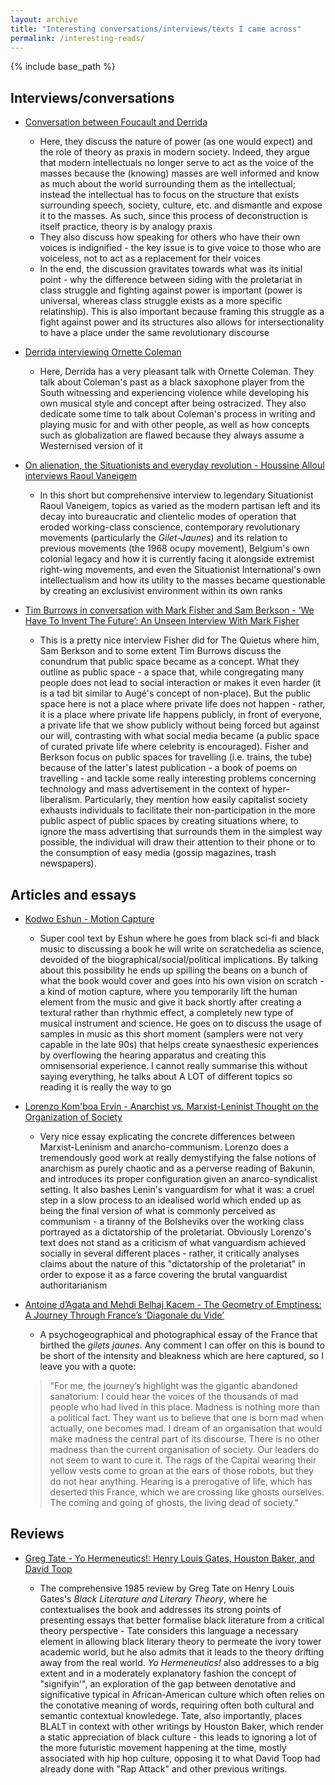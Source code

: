 ```yaml
---
layout: archive
title: "Interesting conversations/interviews/texts I came across"
permalink: /interesting-reads/
---
```


{% include base_path %}

## Interviews/conversations

* [Conversation between Foucault and Derrida](https://libcom.org/library/intellectuals-power-a-conversation-between-michel-foucault-and-gilles-deleuze)

    * Here, they discuss the nature of power (as one would expect) and the role of theory as praxis in modern society. Indeed, they argue that modern intellectuals no longer serve to act as the voice of the masses because the (knowing) masses are well informed and know as much about the world surrounding them as the intellectual; instead the intellectual has to focus on the structure that exists surrounding speech, society, culture, etc. and dismantle and expose it to the masses. As such, since this process of deconstruction is itself practice, theory is by analogy praxis
    * They also discuss how speaking for others who have their own voices is indignified - the key issue is to give voice to those who are voiceless, not to act as a replacement for their voices
    * In the end, the discussion gravitates towards what was its initial point - why the difference between siding with the proletariat in class struggle and fighting against power is important (power is universal, whereas class struggle exists as a more specific relatinship). This is also important because framing this struggle as a fight against power and its structures also allows for intersectionality to have a place under the same revolutionary discourse
    
* [Derrida interviewing Ornette Coleman](http://www.ubu.com/papers/Derrida-Interviews-Coleman_1997.pdf)

    * Here, Derrida has a very pleasant talk with Ornette Coleman. They talk about Coleman's past as a black saxophone player from the South witnessing and experiencing violence while developing his own musical style and concept after being ostracized. They also dedicate some time to talk about Coleman's process in writing and playing music for and with other people, as well as how concepts such as globalization are flawed because they always assume a Westernised version of it
    
* [On alienation, the Situationists and everyday revolution - Houssine Alloul interviews Raoul Vaneigem](https://roarmag.org/essays/on-alienation-the-situationists-and-everyday-revolution/)

    * In this short but comprehensive interview to legendary Situationist Raoul Vaneigem, topics as varied as the modern partisan left and its decay into bureaucratic and clientelic modes of operation that eroded working-class conscience, contemporary revolutionary movements (particularly the *Gilet-Jaunes*) and its relation to previous movements (the 1968 ocupy movement), Belgium's own colonial legacy and how it is currently facing it alongside extremist right-wing movements, and even the Situationist International's own intellectualism and how its utility to the masses became questionable by creating an exclusivist environment within its own ranks
    
* [Tim Burrows in conversation with Mark Fisher and Sam Berkson - ‘We Have To Invent The Future’: An Unseen Interview With Mark Fisher](https://thequietus.com/articles/21616-mark-fisher-interview-capitalist-realism-sam-berkson)

   * This is a pretty nice interview Fisher did for The Quietus where him, Sam Berkson and to some extent Tim Burrows discuss the conundrum that public space became as a concept. What they outline as public space - a space that, while congregating many people does not lead to social interaction or makes it even harder (it is a tad bit similar to Augé's concept of non-place). But the public space here is not a place where private life does not happen - rather, it is a place where private life happens publicly, in front of everyone, a private life that we show publicly without being forced but against our will, contrasting with what social media became (a public space of curated private life where celebrity is encouraged). Fisher and Berkson focus on public spaces for travelling (i.e. trains, the tube) because of the latter's latest publication - a book of poems on travelling - and tackle some really interesting problems concerning technology and mass advertisement in the context of hyper-liberalism. Particularly, they mention how easily capitalist society exhausts individuals to facilitate their non-participation in the more public aspect of public spaces by creating situations where, to ignore the mass advertising that surrounds them in the simplest way possible, the individual will draw their attention to their phone or to the consumption of easy media (gossip magazines, trash newspapers).  

## Articles and essays

* [Kodwo Eshun - Motion Capture](http://www.ccru.net/swarm1/1_motion.htm?LMCL=VcqAt4)

   * Super cool text by Eshun where he goes from black sci-fi and black music to discussing a book he will write on scratchedelia as science, devoided of the biographical/social/political implications. By talking about this possibility he ends up spilling the beans on a bunch of what the book would cover and goes into his own vision on scratch - a kind of motion capture, where you temporarily lift the human element from the music and give it back shortly after creating a textural rather than rhythmic effect, a completely new type of musical instrument and science. He goes on to discuss the usage of samples in music as this short moment (samplers were not very capable in the late 90s) that helps create synaesthesic experiences by overflowing the hearing apparatus and creating this omnisensorial experience. I cannot really summarise this without saying everything, he talks about A LOT of different topics so reading it is really the way to go

* [Lorenzo Kom'boa Ervin - Anarchist vs. Marxist-Leninist Thought on the Organization of Society
](https://libcom.org/library/anarchist-vs--leninist-lorenzo-ervin)

   * Very nice essay explicating the concrete differences between Marxist-Leninism and anarcho-communism. Lorenzo does a tremendously good work at really demystifying the false notions of anarchism as purely chaotic and as a perverse reading of Bakunin, and introduces its proper configuration given an anarco-syndicalist setting. It also bashes Lenin's vanguardism for what it was: a cruel step in a slow process to an idealised world which ended up as being the final version of what is commonly perceived as communism - a tiranny of the Bolsheviks over the working class portrayed as a dictatorship of the proletariat. Obviously Lorenzo's text does not stand as a criticism of what vanguardism achieved socially in several different places - rather, it critically analyses claims about the nature of this "dictatorship of the proletariat" in order to expose it as a farce covering the brutal vanguardist authoritarianism  
   
* [Antoine d’Agata and Mehdi Belhaj Kacem - The Geometry of Emptiness: A Journey Through France’s ‘Diagonale du Vide’
](https://www.magnumphotos.com/newsroom/society/antoine-dagata-the-geometry-of-emptiness-a-journey-through-frances-diagonale-du-vide/)

   * A psychogeographical and photographical essay of the France that birthed the _gilets jaunes_. Any comment I can offer on this is bound to be short of the intensity and bleakness which are here captured, so I leave you with a quote: 
   > "For me, the journey’s highlight was the gigantic abandoned sanatorium: I could hear the voices of the thousands of mad people who had lived in this place. Madness is nothing more than a political fact. They want us to believe that one is born mad when actually, one becomes mad. I dream of an organisation that would make madness the central part of its discourse. There is no other madness than the current organisation of society. Our leaders do not seem to want to cure it. The rags of the Capital wearing their yellow vests come to groan at the ears of those robots, but they do not hear anything. Hearing is a prerogative of life, which has deserted this France, which we are crossing like ghosts ourselves. The coming and going of ghosts, the living dead of society."

## Reviews

* [Greg Tate - Yo Hermeneutics!: Henry Louis Gates, Houston Baker, and David Toop](https://monoskop.org/images/a/a3/Tate_Greg_1992_Yo_Hermeneutics_Henry_Louis_Gates_Houston_Baker_David_Toop.pdf)

   * The comprehensive 1985 review by Greg Tate on Henry Louis Gates's *Black Literature and Literary Theory*, where he contextualises the book and addresses its strong points of presenting essays that better formalise black literature from a critical theory perspective - Tate considers this language a necessary element in allowing black literary theory to permeate the ivory tower academic world, but he also admits that it leads to the theory drifting away from the real world. _Yo Hermeneutics!_ also addresses to a big extent and in a moderately explanatory fashion the concept of "signifyin'", an exploration of the gap between denotative and significative typical in African-American culture which often relies on the conotative meaning of words, requiring often both cultural and semantic contextual knowledege. Tate, also importantly, places BLALT in context with other writings by Houston Baker, which render a static appreciation of black culture - this leads to ignoring a lot of the more futuristic movement happening at the time, mostly associated with hip hop culture, opposing it to what David Toop had already done with "Rap Attack" and other previous writings. 
